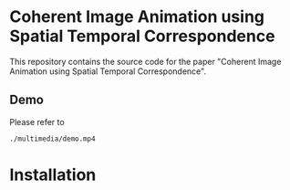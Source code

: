 # Coherent Image Animation using Spatial Temporal Correspondence
This repository contains the source code for the paper "Coherent Image Animation using Spatial Temporal Correspondence".

## Demo
Please refer to
```
./multimedia/demo.mp4
```

# Installation
